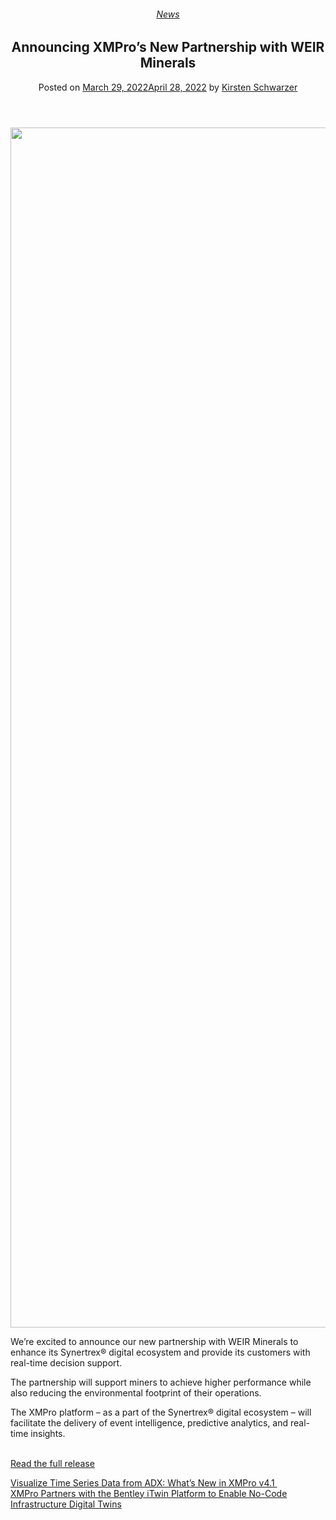 <div class="large-9 col">
<article class="post-10538 post type-post status-publish format-standard has-post-thumbnail hentry category-news tag-predictive-analytics" id="post-10538">
<div class="article-inner">
<header class="entry-header">
<div class="entry-header-text entry-header-text-top text-center">
<h6 class="entry-category is-xsmall"><a href="https://xmpro.com/category/news/" rel="category tag">News</a></h6><h1 class="entry-title">Announcing XMPro’s New Partnership with WEIR Minerals</h1><div class="entry-divider is-divider small"></div>
<div class="entry-meta uppercase is-xsmall">
<span class="posted-on">Posted on <a href="https://xmpro.com/xmpro-partners-with-weir-minerals-synertrex/" rel="bookmark"><time class="entry-date published" datetime="2022-03-29T20:37:24+00:00">March 29, 2022</time><time class="updated" datetime="2022-04-28T09:40:31+00:00">April 28, 2022</time></a></span> <span class="byline">by <span class="meta-author vcard"><a class="url fn n" href="https://xmpro.com/author/kschwarzer/">Kirsten Schwarzer</a></span></span> </div>
</div>
</header>
<div class="entry-content single-page">
<style>/*! elementor - v3.6.1 - 23-03-2022 */<br />
.elementor-widget-image{text-align:center}.elementor-widget-image a{display:inline-block}.elementor-widget-image a img[src$=".svg"]{width:48px}.elementor-widget-image img{vertical-align:middle;display:inline-block}</style>
<p> <img height="1920" src="https://xmpro.com/wp-content/uploads/2022/03/Weir-Minerals-Synertrex-Monitoring-Centre-in-the-UK-2-scaled.jpg" width="2560"/>
</p>
<p>We’re excited to announce our new partnership with WEIR Minerals to enhance its Synertrex® digital ecosystem and provide its customers with real-time decision support.</p>
<p>The partnership will support miners to achieve higher performance while also reducing the environmental footprint of their operations.</p>
<p>The XMPro platform – as a part of the Synertrex® digital ecosystem – will facilitate the delivery of event intelligence, predictive analytics, and real-time insights.</p>
<p><a href="https://www.global.weir/newsroom/news-articles/weir-minerals-announces-new-partnership-with-xmpro,-a-digital-twin-platform,-to-enhance-its-synertrex-digital-ecosystem-and-provide-its-customers-with-real-time-decision-support/" role="button"><br/>
Read the full release<br/>
</a></p>
<div class="blog-share text-center"><div class="is-divider medium"></div><div class="social-icons share-icons share-row relative"><a aria-label="Share on WhatsApp" class="icon button circle is-outline tooltip whatsapp show-for-medium" data-action="share/whatsapp/share" href="whatsapp://send?text=Announcing%20XMPro%26%238217%3Bs%20New%20Partnership%20with%20WEIR%20Minerals - https://xmpro.com/xmpro-partners-with-weir-minerals-synertrex/" title="Share on WhatsApp"><i class="icon-whatsapp"></i></a><a aria-label="Share on Facebook" class="icon button circle is-outline tooltip facebook" data-label="Facebook" href="https://www.facebook.com/sharer.php?u=https://xmpro.com/xmpro-partners-with-weir-minerals-synertrex/" onclick="window.open(this.href,this.title,'width=500,height=500,top=300px,left=300px'); return false;" rel="noopener nofollow" target="_blank" title="Share on Facebook"><i class="icon-facebook"></i></a><a aria-label="Share on Twitter" class="icon button circle is-outline tooltip twitter" href="https://twitter.com/share?url=https://xmpro.com/xmpro-partners-with-weir-minerals-synertrex/" onclick="window.open(this.href,this.title,'width=500,height=500,top=300px,left=300px'); return false;" rel="noopener nofollow" target="_blank" title="Share on Twitter"><i class="icon-twitter"></i></a><a aria-label="Email to a Friend" class="icon button circle is-outline tooltip email" href="/cdn-cgi/l/email-protection#36094543545c5355420b775858594358555f58511304066e7b6644591304001304050e0407011305744513040678534113040666574442585344455e5f46130406415f425e13040661737f641304067b5f585344575a45105459524f0b755e53555d130406425e5f451304065943421305771304065e424246451305771304701304704e5b4644591855595b1304704e5b4644591b46574442585344451b415f425e1b41535f441b5b5f585344575a451b454f5853444244534e130470" rel="nofollow" title="Email to a Friend"><i class="icon-envelop"></i></a><a aria-label="Pin on Pinterest" class="icon button circle is-outline tooltip pinterest" href="https://pinterest.com/pin/create/button?url=https://xmpro.com/xmpro-partners-with-weir-minerals-synertrex/&amp;media=https://xmpro.com/wp-content/uploads/2022/03/Weir-Minerals-Synertrex-Monitoring-Centre-in-the-UK-2-scaled-1024x768.jpg&amp;description=Announcing%20XMPro%26%238217%3Bs%20New%20Partnership%20with%20WEIR%20Minerals" onclick="window.open(this.href,this.title,'width=500,height=500,top=300px,left=300px'); return false;" rel="noopener nofollow" target="_blank" title="Pin on Pinterest"><i class="icon-pinterest"></i></a><a aria-label="Share on LinkedIn" class="icon button circle is-outline tooltip linkedin" href="https://www.linkedin.com/shareArticle?mini=true&amp;url=https://xmpro.com/xmpro-partners-with-weir-minerals-synertrex/&amp;title=Announcing%20XMPro%26%238217%3Bs%20New%20Partnership%20with%20WEIR%20Minerals" onclick="window.open(this.href,this.title,'width=500,height=500,top=300px,left=300px'); return false;" rel="noopener nofollow" target="_blank" title="Share on LinkedIn"><i class="icon-linkedin"></i></a></div></div></div>
<nav class="navigation-post" id="nav-below" role="navigation">
<div class="flex-row next-prev-nav bt bb">
<div class="flex-col flex-grow nav-prev text-left">
<div class="nav-previous"><a href="https://xmpro.com/visualize-time-series-data-from-adx-whats-new-in-xmpro-v4-1/" rel="prev"><span class="hide-for-small"><i class="icon-angle-left"></i></span> Visualize Time Series Data from ADX: What’s New in XMPro v4.1 </a></div>
</div>
<div class="flex-col flex-grow nav-next text-right">
<div class="nav-next"><a href="https://xmpro.com/xmpro-partners-with-bentley-itwin-platform/" rel="next">XMPro Partners with the Bentley iTwin Platform to Enable No-Code Infrastructure Digital Twins <span class="hide-for-small"><i class="icon-angle-right"></i></span></a></div> </div>
</div>
</nav>
</div>
</article>
<div class="comments-area" id="comments">
</div>
</div>